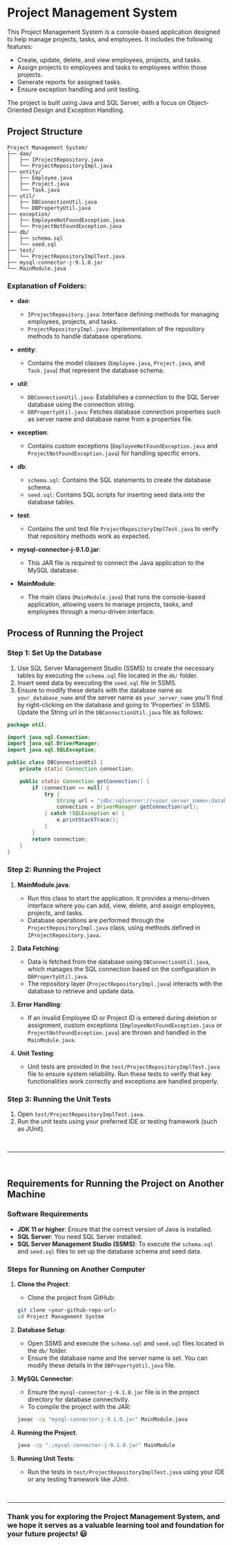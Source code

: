 # Project Management System

This Project Management System is a console-based application designed to help manage projects, tasks, and employees. It includes the following features:
- Create, update, delete, and view employees, projects, and tasks.
- Assign projects to employees and tasks to employees within those projects.
- Generate reports for assigned tasks.
- Ensure exception handling and unit testing.

The project is built using Java and SQL Server, with a focus on Object-Oriented Design and Exception Handling.

## Project Structure

```
Project Management System/
├── dao/
│   ├── IProjectRepository.java
│   └── ProjectRepositoryImpl.java
├── entity/
│   ├── Employee.java
│   ├── Project.java
│   └── Task.java
├── util/
│   ├── DBConnectionUtil.java
│   └── DBPropertyUtil.java
├── exception/
│   ├── EmployeeNotFoundException.java
│   └── ProjectNotFoundException.java
├── db/
│   ├── schema.sql
│   └── seed.sql
├── test/
│   └── ProjectRepositoryImplTest.java
├── mysql-connector-j-9.1.0.jar
└── MainModule.java
```

### Explanation of Folders:

- **dao**: 
   - `IProjectRepository.java`: Interface defining methods for managing employees, projects, and tasks.
   - `ProjectRepositoryImpl.java`: Implementation of the repository methods to handle database operations.
  
- **entity**: 
   - Contains the model classes (`Employee.java`, `Project.java`, and `Task.java`) that represent the database schema.

- **util**:
   - `DBConnectionUtil.java`: Establishes a connection to the SQL Server database using the connection string.
   - `DBPropertyUtil.java`: Fetches database connection properties such as server name and database name from a properties file.

- **exception**: 
   - Contains custom exceptions (`EmployeeNotFoundException.java` and `ProjectNotFoundException.java`) for handling specific errors.

- **db**: 
   - `schema.sql`: Contains the SQL statements to create the database schema.
   - `seed.sql`: Contains SQL scripts for inserting seed data into the database tables.

- **test**: 
   - Contains the unit test file `ProjectRepositoryImplTest.java` to verify that repository methods work as expected.

- **mysql-connector-j-9.1.0.jar**: 
   - This JAR file is required to connect the Java application to the MySQL database.

- **MainModule**: 
   - The main class (`MainModule.java`) that runs the console-based application, allowing users to manage projects, tasks, and employees through a menu-driven interface.

## Process of Running the Project

### Step 1: Set Up the Database

1. Use SQL Server Management Studio (SSMS) to create the necessary tables by executing the `schema.sql` file located in the `db/` folder.
2. Insert seed data by executing the `seed.sql` file in SSMS.
3. Ensure to modify these details with the database name as `your_database_name` and the server name as `your_server_name` you'll find by right-clicking on the database and going to 'Properties' in SSMS. Update the String url in the `DBConnectionUtil.java` file as follows:
```java
package util;

import java.sql.Connection;
import java.sql.DriverManager;
import java.sql.SQLException;

public class DBConnectionUtil {
    private static Connection connection;

    public static Connection getConnection() {
        if (connection == null) {
            try {
                String url = "jdbc:sqlserver://<your_server_name>;databaseName=<your_database_name>";
                connection = DriverManager.getConnection(url);
            } catch (SQLException e) {
                e.printStackTrace();
            }
        }
        return connection;
    }
}
```

### Step 2: Running the Project

1. **MainModule.java**: 
   - Run this class to start the application. It provides a menu-driven interface where you can add, view, delete, and assign employees, projects, and tasks.
   - Database operations are performed through the `ProjectRepositoryImpl.java` class, using methods defined in `IProjectRepository.java`.

2. **Data Fetching**: 
   - Data is fetched from the database using `DBConnectionUtil.java`, which manages the SQL connection based on the configuration in `DBPropertyUtil.java`.
   - The repository layer (`ProjectRepositoryImpl.java`) interacts with the database to retrieve and update data.

3. **Error Handling**: 
   - If an invalid Employee ID or Project ID is entered during deletion or assignment, custom exceptions (`EmployeeNotFoundException.java` or `ProjectNotFoundException.java`) are thrown and handled in the `MainModule.java`.

4. **Unit Testing**: 
   - Unit tests are provided in the `test/ProjectRepositoryImplTest.java` file to ensure system reliability. Run these tests to verify that key functionalities work correctly and exceptions are handled properly.

### Step 3: Running the Unit Tests

1. Open `test/ProjectRepositoryImplTest.java`.
2. Run the unit tests using your preferred IDE or testing framework (such as JUnit).

<br>

---

<br>

## Requirements for Running the Project on Another Machine

### Software Requirements

- **JDK 11 or higher**: Ensure that the correct version of Java is installed.
- **SQL Server**: You need SQL Server installed.
- **SQL Server Management Studio (SSMS)**: To execute the `schema.sql` and `seed.sql` files to set up the database schema and seed data.

### Steps for Running on Another Computer

1. **Clone the Project**: 
   - Clone the project from GitHub:
   ```bash
   git clone <your-github-repo-url>
   cd Project Management System
   ```
   
2. **Database Setup**: 
   - Open SSMS and execute the `schema.sql` and `seed.sql` files located in the `db/` folder.
   - Ensure the database name and the server name is set. You can modify these details in the `DBPropertyUtil.java` file.

3. **MySQL Connector**: 
   - Ensure the `mysql-connector-j-9.1.0.jar` file is in the project directory for database connectivity.
   - To compile the project with the JAR:
   ```bash
   javac -cp "mysql-connector-j-9.1.0.jar" MainModule.java
   ```

4. **Running the Project**: 
   ```bash
   java -cp ".;mysql-connector-j-9.1.0.jar" MainModule
   ```

5. **Running Unit Tests**: 
   - Run the tests in `test/ProjectRepositoryImplTest.java` using your IDE or any testing framework like JUnit.

<br>

---
### **Thank you for exploring the Project Management System, and we hope it serves as a valuable learning tool and foundation for your future projects! 😃**
